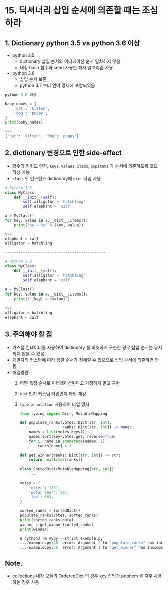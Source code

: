 # 15. 딕셔너리 삽입 순서에 의존할 때는 조심하라

## 1. Dictionary python 3.5 vs python 3.6 이상

- python 3.5
    - dictionary 삽입 순서와 이터레이션 순서 일치하지 않음
    - 내장 hash 함수와 seed 사용한 해시 알고리즘 사용
- python 3.6
    - 삽입 순서 보존
    - python 3.7 부터 언어 명세에 포함되었음

```python
python 3.6 이상

baby_names = {
    'cat': 'kitten',
    'dog': 'puppy',
}
print(baby_names)

>>>    
{'cat': 'kitten', 'dog': 'puppy'}
```

## 2. dictionary 변경으로 인한 side-effect

- 함수의 키워드 인자, `keys`, `values`, `items`, `popitems` 가 순서에 의존하도록 코드 작성 가능
- `class` 도 인스턴스 dictionary에 `dict` 타입 사용

```python
# Python 3.5
class MyClass:
    def __init__(self):
        self.alligator = 'hatchling'
        self.elephant = 'calf'
        
a = MyClass()
for key, value in a.__dict__.items():
    print('%s = %s' % (key, value))

>>>
elephant = calf
alligator = hatchling

---------------------------------------------

# Python 3.6
class MyClass:
    def __init__(self):
        self.alligator = 'hatchling'
        self.elephant = 'calf'
        
a = MyClass()
for key, value in a.__dict__.items():
    print(f'{key} = {value}')

>>>
alligator = hatchling
elephant = calf
```

## 3. 주의해야 할 점

- 커스텀 컨테이너를 사용하여 dictionary 를 비슷하게 구현한 경우 삽입 순서는 유지되지 않을 수 있음
- 개발자의 커스텀에 따라 정렬 순서가 정해질 수 있으므로 삽입 순서에 의존하면 안됨
- 해결방안
    1. 어떤 특정 순서로 이터레이션된다고 가정하지 말고 구현
    2. dict 인지 커스텀 타입인지 타입 체킹
    3. `type annotation` 사용하여 타입 명시

        ```python
        from typing import Dict, MutableMapping

        def populate_ranks(votes: Dict[str, int],
                           ranks: Dict[str, int]) -> None:
            names = list(votes.keys())
            names.sort(key=votes.get, reverse=True)
            for i, name in enumerate(names, 1):
                ranks[name] = i
                
        def get_winner(ranks: Dict[str, int]) -> str:
            return next(iter(ranks))
            
        class SortedDict(MutableMapping[str, int]):
            ...
            
        votes = {
            'otter': 1281,
            'polar bear': 587,
            'fox': 863,
        }

        sorted_ranks = SortedDict()
        populate_ranks(votes, sorted_ranks)
        print(sorted_ranks.data)
        winner = get_winner(sorted_ranks)
        print(winner)

        $ python3 -m mypy --strict example.py
        .../example.py:48: error: Argument 2 to "populate_ranks" has incompatible type "SortedDict"; expected "Dict[str, int]"
        .../example.py:50: error: Argument 1 to "get_winner" has incompatible type "SortedDict"; expected "Dict[str, int]
        ```

## Note.

- collections 내장 모듈의 OrderedDict 의 경우 key 삽입과 popitem 을 자주 사용하는 경우 사용
